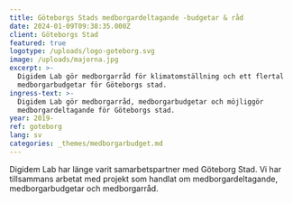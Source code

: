```yaml
---
title: Göteborgs Stads medborgardeltagande -budgetar & råd
date: 2024-01-09T09:38:35.000Z
client: Göteborgs Stad
featured: true
logotype: /uploads/logo-goteborg.svg
image: /uploads/majorna.jpg
excerpt: >-
  Digidem Lab gör medborgarråd för klimatomställning och ett flertal
  medborgarbudgetar för Göteborgs stad.
ingress-text: >-
  Digidem Lab gör medborgarråd, medborgarbudgetar och möjliggör
  medborgardeltagande för Göteborgs stad.
year: 2019-
ref: goteborg
lang: sv
categories: _themes/medborgarbudget.md
---
```


Digidem Lab har länge varit samarbetspartner med Göteborg Stad. Vi har tillsammans arbetat med projekt som handlat om medborgardeltagande, medborgarbudgetar och medborgarråd. 
